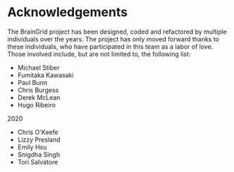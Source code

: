 # Acknowledgements

The BrainGrid project has been designed, coded and refactored by multiple individuals over the years. The project has only moved forward thanks to these individuals, who have participated in this team as a labor of love. Those involved include, but are not limited to, the following list:

- Michael Stiber
- Fumitaka Kawasaki
- Paul Bunn
- Chris Burgess
- Derek McLean
- Hugo Ribeiro

2020
- Chris O'Keefe
- Lizzy Presland
- Emily Hsu
- Snigdha Singh
- Tori Salvatore 


